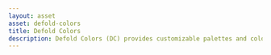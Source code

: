 ```yaml
---
layout: asset
asset: defold-colors
title: Defold Colors
description: Defold Colors (DC) provides customizable palettes and color utility features to a Defold game engine project.
---
```

